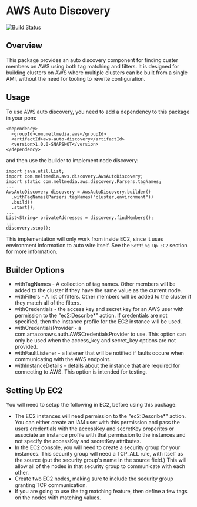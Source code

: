 # AWS Auto Discovery

[![Build Status](https://travis-ci.org/meltmedia/aws-auto-discovery.svg)](https://travis-ci.org/meltmedia/aws-auto-discovery)

## Overview

This package provides an auto discovery component for finding custer members on AWS using both tag matching and filters.  It
is designed for building clusters on AWS where multiple clusters can be built from a single AMI, without the need for tooling
to rewrite configuration.

## Usage

To use AWS auto discovery, you need to add a dependency to this package in your pom:

```
<dependency>
  <groupId>com.meltmedia.aws</groupId>
  <artifactId>aws-auto-discovery</artifactId>
  <version>1.0.0-SNAPSHOT</version>
</dependency>
```

and then use the builder to implement node discovery:

```
import java.util.List;
import com.meltmedia.aws.discovery.AwsAutoDiscovery;
import static com.meltmedia.aws.discovery.Parsers.tagNames;
...
AwsAutoDiscovery discovery = AwsAutoDiscovery.builder()
  .withTagNames(Parsers.tagNames("cluster,environment"))
  .build()
  .start();
...
List<String> privateAddresses = discovery.findMembers();
...
discovery.stop();
```

This implementation will only work from inside EC2, since it uses environment information to auto wire itself.  See the `Setting Up EC2` section for more information.

## Builder Options

* withTagNames - A collection of tag names.  Other members will be added to the cluster if they have the same value as the current node.
* withFilters - A list of filters.  Other members will be added to the cluster if they match all of the filters.
* withCredentials - the access key and secret key for an AWS user with permission to the "ec2:Describe*" action.  If credentials are not specified, then the instance profile for the EC2 instance will be used.
* withCredentialsProvider - a com.amazonaws.auth.AWSCredentialsProvider to use.  This option can
only be used when the access_key and secret_key options are not provided.
* withFaultListener - a listener that will be notified if faults occure when communicating with the AWS endpoint.
* withInstanceDetails - details about the instance that are required for connecting to AWS.  This option is intended for testing.

## Setting Up EC2

You will need to setup the following in EC2, before using this package:

* The EC2 instances will need permission to the "ec2:Describe*" action.  You can either create an IAM user with this permission
and pass the users credentials with the accessKey and secretKey properites or associate an instance profile with that permission
to the instances and not specify the accessKey and secretKey attributes.
* In the EC2 console, you will need to create a security group for your instances.  This security group will need a TCP_ALL rule,
with itself as the source (put the security group's name in the source field.)  This will allow all of the nodes in that security
group to communicate with each other.
* Create two EC2 nodes, making sure to include the security group granting TCP communication.
* If you are going to use the tag matching feature, then define a few tags on the nodes with matching values.

